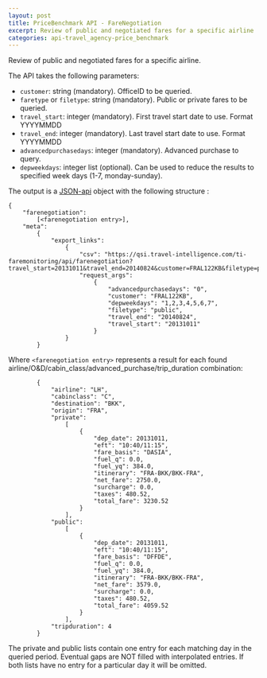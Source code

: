 ```yaml
---
layout: post
title: PriceBenchmark API - FareNegotiation
excerpt: Review of public and negotiated fares for a specific airline
categories: api-travel_agency-price_benchmark
---
```


Review of public and negotiated fares for a specific airline.

The API takes the following parameters:
* `customer`: string (mandatory). OfficeID to be queried.
* `faretype` or `filetype`: string (mandatory). Public or private fares to be queried.
* `travel_start`: integer (mandatory). First travel start date to use. Format YYYYMMDD
* `travel_end`: integer (mandatory). Last travel start date to use. Format YYYYMMDD
* `advancedpurchasedays`: integer (mandatory). Advanced purchase to query.
* `depweekdays`: integer list (optional). Can be used to reduce the results to specified week days (1-7, monday-sunday).

The output is a [JSON-api](http://jsonapi.org/format/) object with the following structure :

	{
		"farenegotiation": 
			[<farenegotiation entry>], 
		"meta": 
			{
				"export_links": 
					{
						"csv": "https://qsi.travel-intelligence.com/ti-faremonitoring/api/farenegotiation?travel_start=20131011&travel_end=20140824&customer=FRAL122KB&filetype=public&advancedpurchasedays=0&depweekdays=1%2C2%2C3%2C4%2C5%2C6%2C7&export=csv"}, 
						"request_args": 
							{
								"advancedpurchasedays": "0", 
								"customer": "FRAL122KB", 
								"depweekdays": "1,2,3,4,5,6,7", 
								"filetype": "public", 
								"travel_end": "20140824", 
								"travel_start": "20131011"
							}
					}
			}

Where `<farenegotiation entry>` represents a result for each found airline/O&D/cabin_class/advanced_purchase/trip_duration combination:

			{
				"airline": "LH", 
				"cabinclass": "C", 
				"destination": "BKK", 
				"origin": "FRA", 
				"private": 
					[
						{
							"dep_date": 20131011, 
							"eft": "10:40/11:15", 
							"fare_basis": "DASIA", 
							"fuel_q": 0.0, 
							"fuel_yq": 384.0, 
							"itinerary": "FRA-BKK/BKK-FRA", 
							"net_fare": 2750.0, 
							"surcharge": 0.0, 
							"taxes": 480.52, 
							"total_fare": 3230.52
						}
					], 
				"public": 
					[
						{
							"dep_date": 20131011, 
							"eft": "10:40/11:15", 
							"fare_basis": "DFFDE", 
							"fuel_q": 0.0, 
							"fuel_yq": 384.0, 
							"itinerary": "FRA-BKK/BKK-FRA", 
							"net_fare": 3579.0, 
							"surcharge": 0.0, 
							"taxes": 480.52, 
							"total_fare": 4059.52
						}
					], 
				"tripduration": 4
			}

The private and public lists contain one entry for each matching day in the queried period. Eventual gaps are NOT filled with interpolated entries. If both lists have no entry for a particular day it will be omitted.
